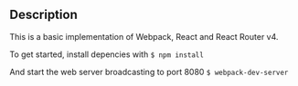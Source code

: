 ## Description
This is a basic implementation of Webpack, React and React Router v4. 

To get started, install depencies with
```$ npm install```

And start the web server broadcasting to port 8080
```$ webpack-dev-server```
